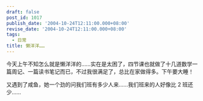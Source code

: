 ```yaml
---
draft: false
post_id: 1017
publish_date: '2004-10-24T12:11:00.000+08:00'
revise_date: '2004-10-24T12:11:00.000+08:00'
tags:
  - 日常
title: 懒洋洋……
---
```


今天上午不知怎么就是懒洋洋的……实在是太困了，四节课也就做了十几道数学一篇周记、一篇读书笔记而已，不过我很满足了，总比在家做得多。下午要大睡！

又遇到了咸鱼，她一个劲的问我们班有多少人来……我们班来的人好像比 2 班还少……
